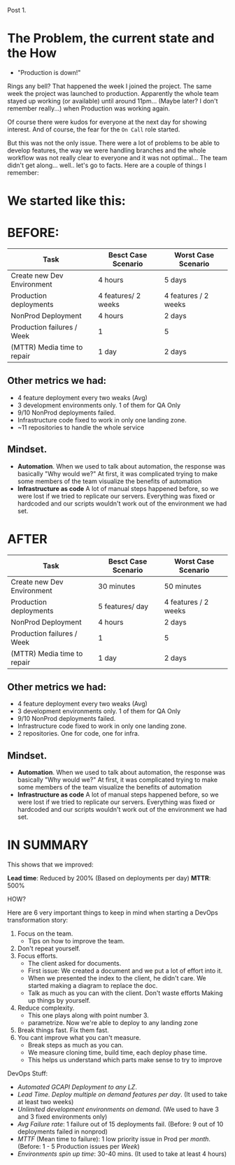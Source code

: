 Post 1.

The Problem, the current state and the How
=======

- "Production is down!"

Rings any bell? That happened the week I joined the project. The same week the project was launched to production. Apparently the whole team stayed up working (or available) until around 11pm... (Maybe later? I don't remember really...) when Production was working again.

Of course there were kudos for everyone at the next day for showing interest. And of course, the fear for the `On Call` role started. 

But this was not the only issue. There were a lot of problems to be able to develop features, the way we were handling branches and the whole workflow was not really clear to everyone and it was not optimal... The team didn't get along... well.. let's go to facts.  Here are a couple of things I remember:

We started like this: 
===

BEFORE: 
===

|    Task     | Besct Case Scenario  | Worst Case Scenario |
|-------------|----------------------|---------------------|
| Create new Dev Environment | 4 hours | 5 days |
| Production deployments | 4 features/ 2 weeks | 4 features / 2 weeks|
| NonProd Deployment | 4 hours | 2 days |
| Production failures / Week| 1 | 5 |
| (MTTR) Media time to repair | 1 day | 2 days|

Other metrics we had:
---

  * 4 feature deployment every two weaks (Avg)
  * 3 development environments only. 1 of them for QA Only
  * 9/10 NonProd deployments failed. 
  * Infrastructure code fixed to work in only one landing zone.
  * ~11 repositories to handle the whole service

Mindset.
---

  - **Automation**. 
    When we used to talk about automation, the response was basically "Why would we?"
    At first, it was complicated trying to make some members of the team visualize the benefits of automation
  - **Infrastructure as code**
    A lot of manual steps happened before, so we were lost if we tried to replicate our servers. 
    Everything was fixed or hardcoded and our scripts wouldn't work out of the environment we had set. 


AFTER
===

 
|    Task     | Besct Case Scenario  | Worst Case Scenario |
|-------------|----------------------|---------------------|
| Create new Dev Environment | 30 minutes | 50 minutes |
| Production deployments | 5 features/ day | 4 features / 2 weeks|
| NonProd Deployment | 4 hours | 2 days |
| Production failures / Week| 1 | 5 |
| (MTTR) Media time to repair | 1 day | 2 days|

Other metrics we had:
---

  * 4 feature deployment every two weaks (Avg)
  * 3 development environments only. 1 of them for QA Only
  * 9/10 NonProd deployments failed. 
  * Infrastructure code fixed to work in only one landing zone.
  * 2 repositories. One for code, one for infra.

Mindset.
---

  - **Automation**. 
    When we used to talk about automation, the response was basically "Why would we?"
    At first, it was complicated trying to make some members of the team visualize the benefits of automation
  - **Infrastructure as code**
    A lot of manual steps happened before, so we were lost if we tried to replicate our servers. 
    Everything was fixed or hardcoded and our scripts wouldn't work out of the environment we had set. 

IN SUMMARY
===

This shows that we improved:

**Lead time**: Reduced by 200% (Based on deployments per day)
**MTTR**: 500%



HOW? 

Here are 6 very important things to keep in mind when starting a DevOps transformation story: 

1. Focus on the team. 
   - Tips on how to improve the team. 
2. Don't repeat yourself.
3. Focus efforts. 
   - The client asked for documents. 
   - First issue: We created a document and we put a lot of effort into it.
   - When we presented the index to the client, he didn't care. We started making a diagram to replace the doc. 
   - Talk as much as you can with the client. Don't waste efforts Making up things by yourself. 
4. Reduce complexity. 
   - This one plays along with point number 3. 
   - parametrize. Now we're able to deploy to any landing zone
5. Break things fast. Fix them fast. 
6. You cant improve what you can't measure. 
   - Break steps as much as you can. 
   - We measure cloning time, build time, each deploy phase time. 
   - This helps us understand which parts make sense to try to improve


DevOps Stuff:
- *Automated GCAPI Deployment to any LZ*.
- *Lead Time. Deploy multiple on demand features per day*. (It used to take at least two weeks)
- *Unlimited development environments on demand*. (We used to have 3 and 3 fixed environments only)
- *Avg Failure rate*: 1 failure out of 15 deployments fail. (Before: 9 out of 10 deployments failed in nonprod)
- *MTTF* (Mean time to failure): 1 low priority issue in Prod per *month*. (Before: 1 - 5 Production issues per *Week*)
- *Environments spin up time*: 30-40 mins. (It used to take at least 4 hours)
